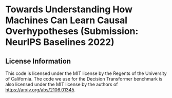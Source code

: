 # Towards Understanding How Machines Can Learn Causal Overhypotheses (Submission: NeurIPS Baselines 2022)





## License Information

This code is licensed under the MIT license by the Regents of the University of California. The code we use for the Decision Transformer benchmark is also licensed under the MIT license by the authors of https://arxiv.org/abs/2106.01345. 

